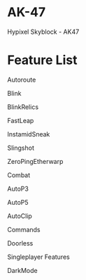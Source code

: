 # AK-47
Hypixel Skyblock - AK47

# Feature List


Autoroute

Blink

BlinkRelics

FastLeap

InstamidSneak

Slingshot

ZeroPingEtherwarp

Combat

AutoP3

AutoP5

AutoClip

Commands

Doorless

Singleplayer Features

DarkMode

